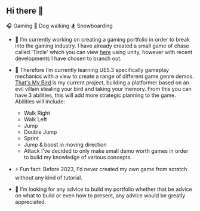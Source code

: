 ## Hi there 👋

🎧 Gaming
🐶 Dog walking
🏂 Snowboarding

- 🔭 I’m currently working on creating a gaming portfolio in order to break into the gaming industry. I have already created a small game of chase called 'Tircle' which you can view [here](https://github.com/KieranBest/Tircle#readme) using unity, however with recent developments I have chosen to branch out.
- 🌱 Therefore I’m currently learning UE5.3 specifically gameplay mechanics with a view to create a range of different game genre demos. [That's My Bird](https://github.com/KieranBest/Thats-My-Bird) is my current project, building a platformer based on an evil villain stealing your bird and taking your memory. From this you can have 3 abilities, this will add more strategic planning to the game. Abilities will include:
  - Walk Right
  - Walk Left
  - Jump
  - Double Jump
  - Sprint
  - Jump & boost in moving direction
  - Attack
I've decided to only make small demo worth games in order to build my knowledge of various concepts.

- ⚡ Fun fact: Before 2023, I'd never created my own game from scratch without any kind of tutorial.

- 🤔 I’m looking for any advice to build my portfolio whether that be advice on what to build or even how to present, any advice would be greatly appreciated.

<!--
**KieranBest/KieranBest** is a ✨ _special_ ✨ repository because its `README.md` (this file) appears on your GitHub profile.

Here are some ideas to get you started:

- 🔭 I’m currently working on ...
- 🌱 I’m currently learning ...
- 👯 I’m looking to collaborate on ...

- 💬 Ask me about ...
- 📫 How to reach me: ...
- 😄 Pronouns: ...

-->
